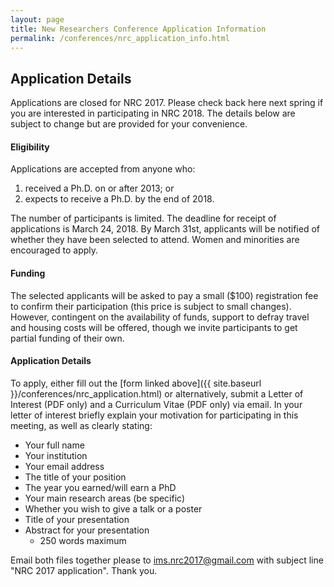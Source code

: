 ```yaml
---
layout: page
title: New Researchers Conference Application Information
permalink: /conferences/nrc_application_info.html
---
```



<!-- 
<div class="applybutton"><a href="{{ site.baseurl }}/conferences/nrc_application.html">Apply Now</a></div> -->

## Application Details

Applications are closed for NRC 2017. Please check back here next spring if you are interested in participating in NRC 2018. The details below are subject to change but are provided for your convenience.

#### Eligibility

Applications are accepted from anyone who: 

1. received a Ph.D. on or after 2013; or 
2. expects to receive a Ph.D. by the end of 2018.

The number of participants is limited. The deadline for receipt of applications is March 24, 2018. By March 31st, applicants will be notified of whether they have been selected to attend. Women and minorities are encouraged to apply. 


#### Funding 

The selected applicants will be asked to pay a small ($100) registration fee to confirm their participation (this price is subject to small changes). However, contingent on the availability of funds, support to defray travel and housing costs will be offered, though we invite participants to get partial funding of their own.

#### Application Details


To apply, either fill out the [form linked above]({{ site.baseurl }}/conferences/nrc_application.html) or alternatively, submit a Letter of Interest (PDF only) and a Curriculum Vitae (PDF only) via email.
In your letter of interest briefly explain your motivation for participating in this meeting, as well as clearly stating: 

* Your full name
* Your institution 
* Your email address
* The title of your position
* The year you earned/will earn a PhD
* Your main research areas (be specific)
* Whether you wish to give a talk or a poster
* Title of your presentation
* Abstract for your presentation 
	* 250 words maximum

Email both files together please to  [ims.nrc2017@gmail.com](mailto:ims.nrc2017@gmail.com) with subject line "NRC 2017 application". Thank you.
